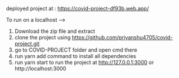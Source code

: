 deployed project at : https://covid-project-df93b.web.app/

To run on a localhost -->

1. Download the zip file and extract
2. clone the project using https://github.com/priyanshu4705/covid-project.git
2. go to COVID-PROJECT folder and open cmd there
3. run yarn add command to install all dependencies
4. run yarn start to run the project at http://127.0.0.1:3000 or http://localhost:3000
